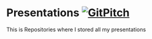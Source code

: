 # Presentations [![GitPitch](https://gitpitch.com/assets/badge.svg)](https://gitpitch.com/arcestia/presentation/master?grs=github&t=white)
This is Repositories where I stored all my presentations
